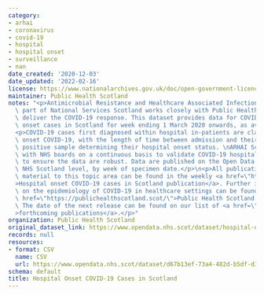 ```yaml
---
category:
- arhai
- coronavirus
- covid-19
- hospital
- hospital onset
- surveillance
- nan
date_created: '2020-12-03'
date_updated: '2022-02-16'
license: https://www.nationalarchives.gov.uk/doc/open-government-licence/version/3/
maintainer: Public Health Scotland
notes: "<p>Antimicrobial Resistance and Healthcare Associated Infection (ARHAI) Scotland,\
  \ part of National Services Scotland works closely with Public Health Scotland to\
  \ deliver the COVID-19 response. This dataset provides data for COVID-19 hospital\
  \ onset cases in Scotland for week ending 1 March 2020 onwards, as available.</p>\n\
  <p>COVID-19 cases first diagnosed within hospital in-patients are classed as hospital\
  \ onset COVID-19, with the length of time between admission and their first COVID-19\
  \ positive sample determining their hospital onset status. \nARHAI Scotland is working\
  \ with NHS boards on a continuous basis to validate COVID-19 hospital onset cases\
  \ to ensure the data are robust. Data are published on the Open Data platform at\
  \ NHS Scotland level, by week of specimen date.</p>\n<p>All publications and supporting\
  \ material to this topic area can be found in the weekly <a href=\"https://publichealthscotland.scot/publications/hospital-onset-covid-19-cases-in-scotland/\"\
  >Hospital onset COVID-19 cases in Scotland publication</a>. Further information\
  \ on the epidemiology of COVID-19 in healthcare settings can be found on the <a\
  \ href=\"https://publichealthscotland.scot/\">Public Health Scotland website</a>.\
  \ The date of the next release can be found on our list of <a href=\"https://publichealthscotland.scot/publications/forthcoming-publications/\"\
  >forthcoming publications</a>.</p>"
organization: Public Health Scotland
original_dataset_link: https://www.opendata.nhs.scot/dataset/hospital-onset-covid-19-cases-in-scotland
records: null
resources:
- format: CSV
  name: CSV
  url: https://www.opendata.nhs.scot/dataset/d67b13ef-73a4-482d-b5df-d39d777540fd/resource/5acbccb1-e9d6-4ab2-a7ac-f3e4d378e7ec/download/hospitalonsetcovid_opendata_20220216.csv
schema: default
title: Hospital Onset COVID-19 Cases in Scotland
---
```

